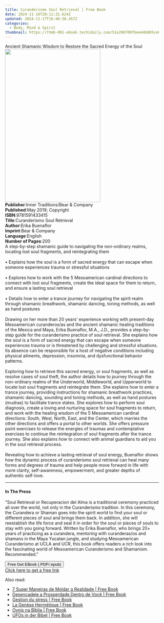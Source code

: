 ```yaml
---
title: Curanderismo Soul Retrieval | Free Book
date: 2024-11-16T20:11:32.624Z
updated: 2024-11-17T16:48:38.457Z
categories:
  - Body, Mind & Spirit
thumbnail: https://thmb-001-ebook.techidaily.com/51e208709fbee44b865ce02ff771ed51578ee401a573874d976459b0dd19d6aa.jpg
---
```

<main id="book-container">
  <div class="flex flex-col">
    <div class="book-brief flex-1 py-6 px-4 sm:p-6 md:py-10 md:px-8">
      <!-- brief-->
      <div class="book-brief-main">
        Ancient Shamanic Wisdom to Restore the Sacred Energy of the Soul
      </div>
    </div>
    <div
      class="book-meta-info flex-1 grid gap-4 col-start-1 col-end-3 row-start-1 sm:mb-6 sm:grid-cols-4 lg:gap-6 lg:col-start-2 lg:row-end-6 lg:row-span-6 lg:mb-0"
    >
      <div
        class="book-meta-info-left place-content-center mt-4 p-4 text-sm leading-6 col-start-2 col-span-2 dark:text-slate-400"
      >
        <img
          class="w-full h-500 object-cover rounded-lg sm:h-255 sm:col-span-2 lg:col-span-full"
          src="https://img-001-ebook.techidaily.com/8b40a37fdeb2b769a90c673a07f4019b18619f63dcfed57897cad41a95f34ce0.jpg"
          alt=""
          width="312"
          height="500"
        />
      </div>
      <div
        class="book-meta-info-right mt-2 col-start-1 row-start-2 col-span-3 self-center"
      >
        <!-- meta data  -->
        <div class="flex flex-col px-4 md:px-8">
          <div class="flex-1">
            <strong>Publisher</strong>:<span class="px-2"
              >Inner Traditions/Bear &amp; Company</span
            >
          </div>
          <div class="flex-1">
            <strong>Published</strong>:<span class="px-2"
              >May 2019; Copyright</span
            >
          </div>
          <div class="flex-1">
            <strong>ISBN</strong>:<span class="px-2">9781591433415</span>
          </div>
          <div class="flex-1">
            <strong>Title</strong>:<span class="px-2"
              >Curanderismo Soul Retrieval</span
            >
          </div>
          <div class="flex-1">
            <strong>Author</strong>:<span class="px-2">Erika Buenaflor</span>
          </div>
          <div class="flex-1">
            <strong>Imprint</strong>:<span class="px-2"
              >Bear &amp; Company</span
            >
          </div>
          <div class="flex-1">
            <strong>Language</strong>:<span class="px-2">English</span>
          </div>
          <div class="flex-1">
            <strong>Number of Pages</strong>:<span class="px-2">200</span>
          </div>
        </div>
      </div>
    </div>
    <div class="book-description flex-1 py-6 px-4 sm:p-6 md:py-10 md:px-8">
      <div class="book-description-main">
        <div accordion-content="" id="description">
          A step-by-step shamanic guide to navigating the non-ordinary realms,
          locating lost soul fragments, and reintegrating them <br /><br />•
          Explains how the soul is a form of sacred energy that can escape when
          someone experiences trauma or stressful situations <br /><br />•
          Explores how to work with the 5 Mesoamerican cardinal directions to
          connect with lost soul fragments, create the ideal space for them to
          return, and ensure a lasting soul retrieval <br /><br />• Details how
          to enter a trance journey for navigating the spirit realm through
          shamanic breathwork, shamanic dancing, toning methods, as well as hand
          postures <br /><br />Drawing on her more than 20 years’ experience
          working with present-day Mesoamerican curanderos/as and the ancient
          shamanic healing traditions of the Mexica and Maya, Erika Buenaflor,
          M.A., J.D., provides a step-by-step guide for the curanderismo
          practice of soul retrieval. She explains how the soul is a form of
          sacred energy that can escape when someone experiences trauma or is
          threatened by challenging and stressful situations. Its absence can be
          responsible for a host of negative conditions including physical
          ailments, depression, insomnia, and dysfunctional behavior patterns.
          <br /><br />Exploring how to retrieve this sacred energy, or soul
          fragments, as well as resolve cases of soul theft, the author details
          how to journey through the non-ordinary realms of the Underworld,
          Middleworld, and Upperworld to locate lost soul fragments and
          reintegrate them. She explains how to enter a trance journey,
          providing instructions for shamanic breathwork practices, shamanic
          dancing, sounding and toning methods, as well as hand postures
          (mudras) to facilitate trance states. She explores how to perform soul
          diagnosis, create a loving and nurturing space for soul fragments to
          return, and work with the healing wisdom of the 5 Mesoamerican
          cardinal directions: South, West, North, East, and the Center, which
          marries the other directions and offers a portal to other worlds. She
          offers pressure point exercises to release the energies of traumas and
          contemplative exercises to continue the reintegration of soul
          fragments after the trance journey. She also explains how to connect
          with animal guardians to aid you in the soul retrieval process.
          <br /><br />Revealing how to achieve a lasting retrieval of soul
          energy, Buenaflor shows how the dynamic process of curanderismo soul
          retrieval can heal many forms and degrees of trauma and help people
          move forward in life with more clarity, self-awareness, empowerment,
          and greater depths of authentic self-love.
        </div>
        <div class="accordion-fader"></div>
      </div>
    </div>
    <div class="book-excerpts flex-1 py-6 px-4 sm:p-6 md:py-10 md:px-8">
      <!-- excerpts-->
      <div class="book-excerpts-main">
        <hr />
        <h4 class="placeholder placeholder-heading">
          <span>In The Press</span>
        </h4>
        <p>
          "Soul Retrieval or Recuperacion del Alma is a traditional ceremony
          practiced all over the world, not only in the Curanderismo tradition.
          In this ceremony, the Curandera or Shaman goes into the spirit world
          to find your soul or different pieces of soul and brings them back. In
          addition, she will reestablish the life force and seal it in order for
          the soul or pieces of souls to stay with you going forward. Written by
          Erika Buenaflor, who brings 20+ years of practicing as a curandera,
          mentoring with curanderas/os and shamans in the Maya Yucatan jungle,
          and studying Mesoamerican Curanderismo at UCLA and UCR, this book
          offers readers a rich look into the fascinating world of Mesoamerican
          Curanderismo and Shamanism. Recommended."
        </p>
      </div>
    </div>
    <div
      class="book-about-author flex-1 py-6 px-4 sm:p-6 md:py-10 md:px-8"
    ></div>
    <div class="book-free-get flex-1 py-6 px-4 sm:p-6 md:py-10 md:px-8">
      <button
        id="btn-free-get"
        class="bg-blue-500 hover:bg-blue-700 text-white font-bold py-2 px-4 rounded"
      >
        Free Get EBook (.PDF/.epub)
      </button>
      <div id="countdown-display" class="px-2 text-lg mt-2"></div>
      <a
        id="free-link"
        class="hidden bg-blue-500 hover:bg-blue-700 text-white font-bold py-2 px-4 rounded"
        href="https://www.ebooks.com/en-us/book/96393668/curanderismo-soul-retrieval/erika-buenaflor/"
        target="_blank"
        >Click here to get a free link</a
      >
    </div>
    <script>
      let countdownTime = 0;
      let countdownInterval = null;
      document
        .getElementById('btn-free-get')
        .addEventListener('click', startCountdown);
      function startCountdown() {
        countdownTime = new Date().getTime() + 60000 * 3;
        countdownInterval = setInterval(updateCountdown, 1000);
        document.getElementById('btn-free-get').disabled = true;
        document
          .getElementById('btn-free-get')
          .classList.add('bg-gray-500', 'cursor-not-allowed');
      }
      function updateCountdown() {
        let currentTime = new Date().getTime();
        let timeLeft = countdownTime - currentTime;
        let secondsLeft = Math.floor(timeLeft / 1000);
        document.getElementById('countdown-display').innerHTML =
          `Remaining time: ${secondsLeft} seconds.`;
        if (secondsLeft <= 0) {
          clearInterval(countdownInterval);
          document.getElementById('btn-free-get').classList.add('hidden');
          document.getElementById('free-link').classList.remove('hidden');
          document.getElementById('countdown-display').innerHTML = '';
        }
      }
    </script>
  </div>
</main>

<ins class="adsbygoogle"
      style="display:block"
      data-ad-client="ca-pub-7571918770474297"
      data-ad-slot="8358498916"
      data-ad-format="auto"
      data-full-width-responsive="true"></ins>
    

<span class="atpl-alsoreadstyle">Also read:</span>
<div><ul>
<li><a href="https://novels-ebooks.techidaily.com/211107425-9781667463254-7-super-maneiras-de-moldar-a-realidade/"><u>7 Super Maneiras de Moldar a Realidade | Free Book</u></a></li>
<li><a href="https://novels-ebooks.techidaily.com/211107455-9781667461601-desencadeie-a-prosperdade-dentro-de-voce/"><u>Desencadeie a Prosperdade Dentro de Você | Free Book</u></a></li>
<li><a href="https://novels-ebooks.techidaily.com/211107461-9781667460208-gestion-du-stress/"><u>Gestion du stress | Free Book</u></a></li>
<li><a href="https://novels-ebooks.techidaily.com/211107406-9781667462530-la-genese-hermetique/"><u>La Genèse Hermétique | Free Book</u></a></li>
<li><a href="https://novels-ebooks.techidaily.com/211107452-9781667463261-ovnis-na-biblia/"><u>Ovnis na Bíblia | Free Book</u></a></li>
<li><a href="https://novels-ebooks.techidaily.com/211107348-9781667463513-ufos-in-der-bibel/"><u>UFOs in der Bibel | Free Book</u></a></li>
</ul></div>

